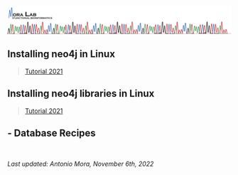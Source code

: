 <img src="../images/MORALAB_Banner.png">

## Installing neo4j in Linux

> [Tutorial 2021](neo4j/tutorial_2021/)

## Installing neo4j libraries in Linux

> [Tutorial 2021](neo4j_libraries/tutorial_2021/)

## - Database Recipes
<br>

*Last updated: Antonio Mora, November 6th, 2022*
